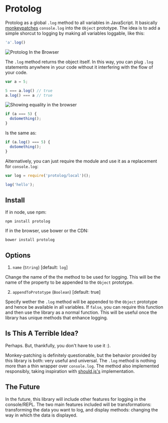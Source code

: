 # Protolog

Protolog as a global `.log` method to all variables in JavaScript. It basically [monkeypatches]() `console.log` into the `Object` prototype. The idea is to add a simple shorcut to logging by making all variables loggable, like this:

```javascript
'a'.log()
```
![Protolog In the Browser]()

The `.log` method returns the object itself. In this way, you can plug `.log` statements anywhere in your code without it interfering with the flow of your code.

```javascript
var a = 5;

5 === a.log() // true
a.log() === a // true
```

![Showing equality in the browser]()

```javascript
if (a === 5) {
  doSomething();
}
```
Is the same as:
```javascript
if (a.log() === 5) {
  doSomething();
}
```

Alternatively, you can just require the module and use it as a replacement for `console.log`:

```javascript
var log = require('protolog/local')();

log('hello');
```

## Install

If in node, use npm:
```
npm install protolog
```

If in the browser, use bower or the CDN:
```
bower install protolog
```

## Options

1. `name` (`String`) [default: `log`]

Change the name of the the method to be used for logging. This will be the name of the property to be appended to the `Object` prototype.

2. `appendToPrototype` (`Boolean`) [default: true]

Specify wether the `.log` method will be appended to the `Object` prototype and hence be available in all variables. If `false`, you can require this function and then use the library as a normal function. This will be useful once the library has unique methods that enhance logging.

## Is This A Terrible Idea?

Perhaps. But, thankfully, you don't have to use it :).

Monkey-patching is definitely questionable, but the behavior provided by this library is both: very useful and universal. The `.log` method is nothing more than a thin wrapper over `console.log`. The method also implemented responsibly, taking inspiration with [should.js's]() implementation.

## The Future

In the future, this library will include other features for logging in the console/REPL. The two main features included will be transformations: transforming the data you want to log, and display methods: changing the way in which the data is displayed.
